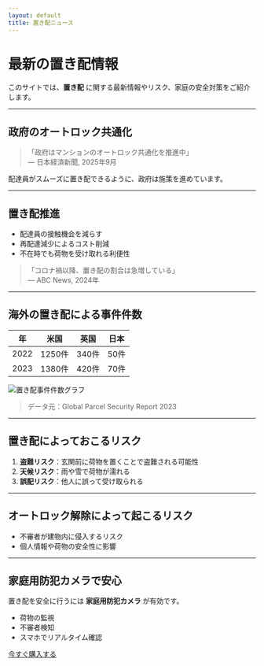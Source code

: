 ```yaml
---
layout: default
title: 置き配ニュース
---
```


# 最新の置き配情報

このサイトでは、**置き配** に関する最新情報やリスク、家庭の安全対策をご紹介します。

---

## 政府のオートロック共通化

> 「政府はマンションのオートロック共通化を推進中」  
> — 日本経済新聞, 2025年9月

配達員がスムーズに置き配できるように、政府は施策を進めています。

---

## 置き配推進

- 配達員の接触機会を減らす  
- 再配達減少によるコスト削減  
- 不在時でも荷物を受け取れる利便性  

> 「コロナ禍以降、置き配の割合は急増している」  
> — ABC News, 2024年

---

## 海外の置き配による事件件数

| 年 | 米国 | 英国 | 日本 |
|----|----|----|----|
| 2022 | 1250件 | 340件 | 50件 |
| 2023 | 1380件 | 420件 | 70件 |

![置き配事件件数グラフ](https://via.placeholder.com/600x300.png?text=Parcel+Theft+Graph)

> データ元：Global Parcel Security Report 2023  

---

## 置き配によっておこるリスク

1. **盗難リスク**：玄関前に荷物を置くことで盗難される可能性  
2. **天候リスク**：雨や雪で荷物が濡れる  
3. **誤配リスク**：他人に誤って受け取られる  

---

## オートロック解除によって起こるリスク

- 不審者が建物内に侵入するリスク  
- 個人情報や荷物の安全性に影響  

---

## 家庭用防犯カメラで安心

置き配を安全に行うには **家庭用防犯カメラ** が有効です。  
- 荷物の監視  
- 不審者検知  
- スマホでリアルタイム確認  

[今すぐ購入する](#)
